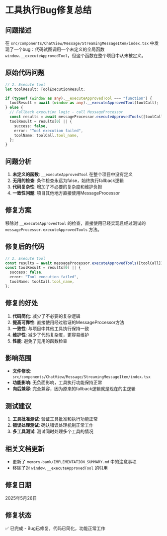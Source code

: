 # 工具执行Bug修复总结

## 问题描述
在 `src/components/ChatView/Message/StreamingMessageItem/index.tsx` 中发现了一个bug：代码试图调用一个未定义的全局函数 `window.__executeApprovedTool`，但这个函数在整个项目中从未被定义。

## 原始代码问题
```typescript
// 2. Execute tool
let toolResult: ToolExecutionResult;

if (typeof (window as any).__executeApprovedTool === "function") {
  toolResult = await (window as any).__executeApprovedTool(toolCall);
} else {
  // Fallback execution logic - call MessageProcessor
  const results = await messageProcessor.executeApprovedTools([toolCall]);
  toolResult = results[0] || {
    success: false,
    error: "Tool execution failed",
    toolName: toolCall.tool_name,
  };
}
```

## 问题分析
1. **未定义的函数**: `__executeApprovedTool` 在整个项目中没有定义
2. **无用的检查**: 条件检查永远为false，始终执行fallback逻辑
3. **代码复杂性**: 增加了不必要的复杂度和维护负担
4. **一致性问题**: 项目其他地方直接使用MessageProcessor

## 修复方案
移除对 `__executeApprovedTool` 的检查，直接使用已经实现且经过测试的 `messageProcessor.executeApprovedTools` 方法。

## 修复后的代码
```typescript
// 2. Execute tool
const results = await messageProcessor.executeApprovedTools([toolCall]);
const toolResult = results[0] || {
  success: false,
  error: "Tool execution failed",
  toolName: toolCall.tool_name,
};
```

## 修复的好处
1. **代码简化**: 减少了不必要的复杂逻辑
2. **提高可靠性**: 直接使用经过验证的MessageProcessor方法
3. **一致性**: 与项目中其他工具执行保持一致
4. **维护性**: 减少了代码复杂度，更容易维护
5. **性能**: 避免了无用的函数检查

## 影响范围
- **文件修改**: `src/components/ChatView/Message/StreamingMessageItem/index.tsx`
- **功能影响**: 无负面影响，工具执行功能保持正常
- **向后兼容**: 完全兼容，因为原来的fallback逻辑就是现在的主逻辑

## 测试建议
1. **工具批准测试**: 验证工具批准和执行功能正常
2. **错误处理测试**: 确认错误处理机制正常工作
3. **多工具测试**: 测试同时处理多个工具的情况

## 相关文档更新
- 更新了 `memory-bank/IMPLEMENTATION_SUMMARY.md` 中的注意事项
- 移除了对 `window.__executeApprovedTool` 的引用

## 修复日期
2025年5月26日

## 修复状态
✅ 已完成 - Bug已修复，代码已简化，功能正常工作
